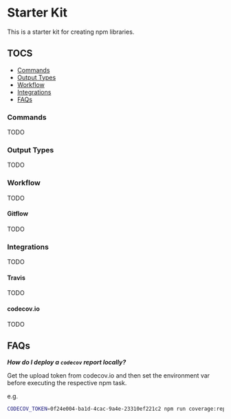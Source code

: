 # Starter Kit

This is a starter kit for creating npm libraries.

## TOCS

  - [Commands](#commands)
  - [Output Types](#output-types)
  - [Workflow](#workflow)
  - [Integrations](#integrations)
  - [FAQs](#faqs)

### Commands

TODO

### Output Types

TODO

### Workflow

TODO

#### Gitflow

TODO

### Integrations

TODO

#### Travis

TODO

#### codecov.io

TODO

## FAQs

___How do I deploy a `codecov` report locally?___

Get the upload token from codecov.io and then set the environment var before executing the respective npm task.

e.g.

```bash
CODECOV_TOKEN=0f24e004-ba1d-4cac-9a4e-23310ef221c2 npm run coverage:report
```
